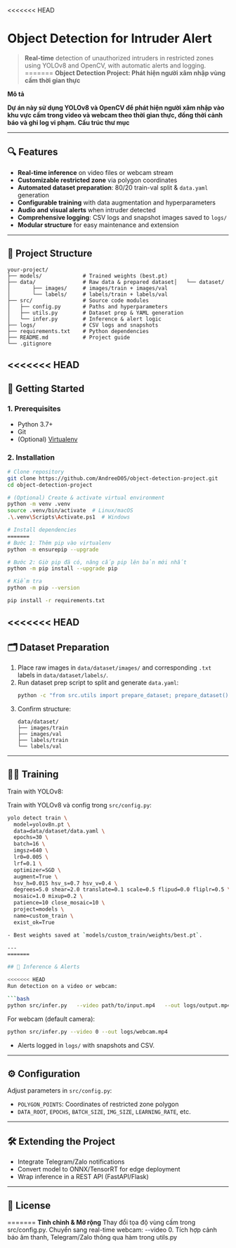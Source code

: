 <<<<<<< HEAD
# Object Detection for Intruder Alert

> **Real-time** detection of unauthorized intruders in restricted zones using YOLOv8 and OpenCV, with automatic alerts and logging.
=======
**Object Detection Project: Phát hiện người xâm nhập vùng cấm thời gian thực**

**Mô tả**

**Dự án này sử dụng YOLOv8 và OpenCV để phát hiện người xâm nhập vào khu vực cấm trong video và webcam theo thời gian thực, đồng thời cảnh báo và ghi log vi phạm.**
**Cấu trúc thư mục**

---

## 🔍 Features

- **Real-time inference** on video files or webcam stream
- **Customizable restricted zone** via polygon coordinates
- **Automated dataset preparation**: 80/20 train-val split & `data.yaml` generation
- **Configurable training** with data augmentation and hyperparameters
- **Audio and visual alerts** when intruder detected
- **Comprehensive logging**: CSV logs and snapshot images saved to `logs/`
- **Modular structure** for easy maintenance and extension

---

## 📂 Project Structure

```
your-project/
├── models/             # Trained weights (best.pt)
├── data/               # Raw data & prepared dataset│   └── dataset/
│       ├── images/     # images/train + images/val
│       └── labels/     # labels/train + labels/val
├── src/                # Source code modules
│   ├── config.py       # Paths and hyperparameters
│   ├── utils.py        # Dataset prep & YAML generation
│   └── infer.py        # Inference & alert logic
├── logs/               # CSV logs and snapshots
├── requirements.txt    # Python dependencies
├── README.md           # Project guide
└── .gitignore
```

<<<<<<< HEAD
---

## 🚀 Getting Started

### 1. Prerequisites

- Python 3.7+
- Git
- (Optional) [Virtualenv](https://docs.python.org/3/library/venv.html)

### 2. Installation

```bash
# Clone repository
git clone https://github.com/AndreeD05/object-detection-project.git
cd object-detection-project

# (Optional) Create & activate virtual environment
python -m venv .venv
source .venv/bin/activate  # Linux/macOS
.\.venv\Scripts\Activate.ps1  # Windows

# Install dependencies
=======
# Bước 1: Thêm pip vào virtualenv
python -m ensurepip --upgrade

# Bước 2: Giờ pip đã có, nâng cấp pip lên bản mới nhất
python -m pip install --upgrade pip

# Kiểm tra
python -m pip --version

pip install -r requirements.txt
```

<<<<<<< HEAD
---

## 🗂 Dataset Preparation

1. Place raw images in `data/dataset/images/` and corresponding `.txt` labels in `data/dataset/labels/`.
2. Run dataset prep script to split and generate `data.yaml`:
   ```bash
   python -c "from src.utils import prepare_dataset; prepare_dataset()"
   ```
3. Confirm structure:
   ```text
   data/dataset/
   ├── images/train
   ├── images/val
   ├── labels/train
   └── labels/val
   ```

---

## 🏋️‍♂️ Training

Train with YOLOv8:

Train with YOLOv8 và config trong `src/config.py`:

```bash
yolo detect train \
  model=yolov8n.pt \
  data=data/dataset/data.yaml \
  epochs=30 \
  batch=16 \
  imgsz=640 \
  lr0=0.005 \
  lrf=0.1 \
  optimizer=SGD \
  augment=True \
  hsv_h=0.015 hsv_s=0.7 hsv_v=0.4 \
  degrees=5.0 shear=2.0 translate=0.1 scale=0.5 flipud=0.0 fliplr=0.5 \
  mosaic=1.0 mixup=0.2 \
  patience=10 close_mosaic=10 \
  project=models \
  name=custom_train \
  exist_ok=True

- Best weights saved at `models/custom_train/weights/best.pt`.

---
=======

## 🎥 Inference & Alerts

<<<<<<< HEAD
Run detection on a video or webcam:

```bash
python src/infer.py   --video path/to/input.mp4   --out logs/output.mp4
```

For webcam (default camera):

```bash
python src/infer.py --video 0 --out logs/webcam.mp4
```

- Alerts logged in `logs/` with snapshots and CSV.

---

## ⚙️ Configuration

Adjust parameters in `src/config.py`:

- `POLYGON_POINTS`: Coordinates of restricted zone polygon
- `DATA_ROOT`, `EPOCHS`, `BATCH_SIZE`, `IMG_SIZE`, `LEARNING_RATE`, etc.

---

## 🛠️ Extending the Project

- Integrate Telegram/Zalo notifications
- Convert model to ONNX/TensorRT for edge deployment
- Wrap inference in a REST API (FastAPI/Flask)

---

## 📄 License
=======
**Tinh chỉnh & Mở rộng**
Thay đổi tọa độ vùng cấm trong src/config.py.
Chuyển sang real-time webcam: --video 0.
Tích hợp cảnh báo âm thanh, Telegram/Zalo thông qua hàm trong utils.py


